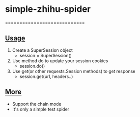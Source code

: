 # **simple-zhihu-spider**
============================	
## **[Usage](#Usage)**
1. Create a SuperSession object
	- session = SuperSession()
2. Use method do to update your session cookies
	- session.do()
3. Use get(or other requests.Session methods) to get response
	- session.get(url, headers..)

## **[More](#More)**
- Support the chain mode
- It's only a simple test spider